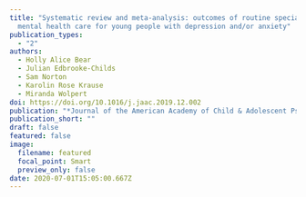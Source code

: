 ```yaml
---
title: "Systematic review and meta-analysis: outcomes of routine specialist
  mental health care for young people with depression and/or anxiety"
publication_types:
  - "2"
authors:
  - Holly Alice Bear
  - Julian Edbrooke-Childs
  - Sam Norton
  - Karolin Rose Krause
  - Miranda Wolpert
doi: https://doi.org/10.1016/j.jaac.2019.12.002
publication: "*Journal of the American Academy of Child & Adolescent Psychiatry, 59*(7), 810-841"
publication_short: ""
draft: false
featured: false
image:
  filename: featured
  focal_point: Smart
  preview_only: false
date: 2020-07-01T15:05:00.667Z
---
```

